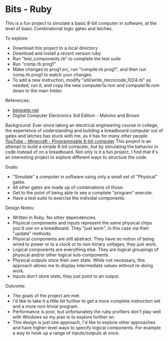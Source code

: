 # Bits - Ruby

This is a fun project to simulate a basic 8-bit computer in software, at the level of basic Combinatorial logic gates and latches.

To explore:
* Download this project to a local directory
* Download and install a recent version ruby
* Run "test_components.rb" to complete the test suite
* Run "comp.rb prog1"
* Make changes to prog1.src, run "compile.rb prog1", and then run comp.rb prog1 to watch your changes.
* To add a new instruction, modify "util/write_microcode_1024.rb" as needed, run it, and copy the new computer1a.rom and computer1b.rom down to the main folder.

References:
* [beneater.net](https://eater.net/8bit)
* Digital Computer Electronics 3rd Edition - Malvino and Brown

Background:
Ever since taking an electrical engineering course in college, the experience of understanding and building a breadboard computer 
out of gates and latches has stuck with me, as it has for many other people:  [YouTube - Minecraft - Programmable 8-bit computer](https://youtu.be/ydd6l3iYOZE)
This project is an attempt to build a simple 8-bit computer, but by simulating the behavior in code instead of on a breadboard.
Not only is it a fun project, I find that it's an interesting project to explore different ways to structure the code.

Goals:
* "Simulate" a computer in software using only a small set of "Physical" gates.
* All other gates are made up of combinations of those.
* Get to the point of being able to see a complete "program" execute.
* Have a test suite to exercise the individal components.

Design Notes:
* Written in Ruby.  No other dependencies.
* Physical components and inputs represent the same physical chips you'd use on a breadboard.  They "just work", in this case via their "update" methods.
* Physical components are still abstract.  They have no notion of being wired to power or to a clock or to non-binary voltages, they just work.
* Logical components are everything else.  They are logical groupings of physical and/or other logical sub-components.
* Physical outputs store their own state.  While not necessary, this approach allows me to display intermediate values without re-doing work.
* Inputs don't store state, they just point to an output.

Outcome:
* The goals of the project are met.
* I'd like to take it a little bit further to get a more complete instruction set and a more non-trivial program.
* Performance is poor, but unfortunately the ruby profilers don't play well with Windows so my plan is to explore further on.
* This design is just one approach, I'd like to explore other approaches and have higher-level ways to specify logical components.  For example a way to hook up a range of inputs/outputs at once.

